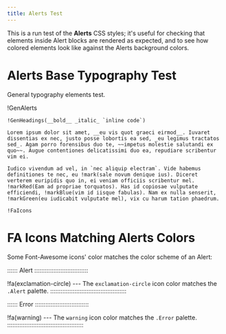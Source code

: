 ```yaml
---
title: Alerts Test
---
```


This is a run test of the __Alerts__ CSS styles; it's useful for checking that elements inside Alert blocks are rendered as expected, and to see how colored elements look like against the Alerts background colors.


# Alerts Base Typography Test

General typography elements test.

!GenAlerts
~~~~~~~~~~~~~~~~~~~~~~~~~~~~~~~~~~~~~~~~~~~~~~~~~~~~~~~~~~~~~~~~~~~~~~~~~~~~~~~
!GenHeadings(__bold__ _italic_ `inline code`)

Lorem ipsum dolor sit amet, __eu vis quot graeci eirmod__. Iuvaret dissentias ex nec, justo posse lobortis ea sed, _eu legimus tractatos sed_. Agam porro forensibus duo te, ~~impetus molestie salutandi ex quo~~. Augue contentiones delicatissimi duo ea, repudiare scribentur vim ei.

Iudico vivendum ad vel, in `nec aliquip electram`. Vide habemus definitiones te nec, eu !mark(sale novum denique ius). Diceret verterem euripidis quo in, ei veniam officiis scribentur mel. !markRed(Eam ad propriae torquatos). Has id copiosae vulputate efficiendi, !markBlue(vim id iisque fabulas). Nam ex nulla senserit, !markGreen(eu iudicabit vulputate mel), vix cu harum tation phaedrum.

!FaIcons
~~~~~~~~~~~~~~~~~~~~~~~~~~~~~~~~~~~~~~~~~~~~~~~~~~~~~~~~~~~~~~~~~~~~~~~~~~~~~~~


# FA Icons Matching Alerts Colors 

Some Font-Awesome icons' color matches the color scheme of an Alert:


:::::: Alert :::::::::::::::::::::::::::::::

!fa(exclamation-circle) --- The `exclamation-circle` icon color matches the `.Alert` palette.
::::::::::::::::::::::::::::::::::::::::::::


:::::: Error :::::::::::::::::::::::::::::::

!fa(warning) --- The `warning` icon color matches the `.Error` palette.
::::::::::::::::::::::::::::::::::::::::::::

